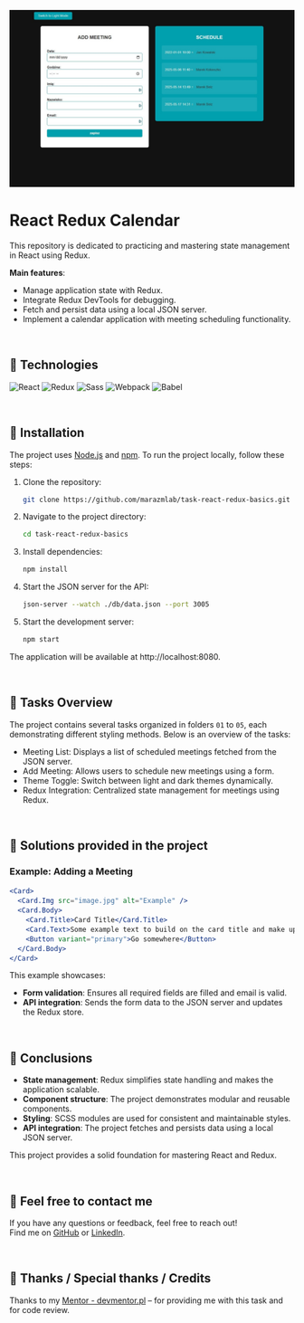 ![React Redux Calendar](./assets/img/Screenshot.jpg)

# React Redux Calendar

This repository is dedicated to practicing and mastering state management in React using Redux.

**Main features**:
- Manage application state with Redux.
- Integrate Redux DevTools for debugging.
- Fetch and persist data using a local JSON server.
- Implement a calendar application with meeting scheduling functionality.

&nbsp;

## 🔶 Technologies

![React](https://img.shields.io/badge/react-%2361DAFB.svg?style=for-the-badge&logo=react&logoColor=black)
![Redux](https://img.shields.io/badge/redux-%23764ABC.svg?style=for-the-badge&logo=redux&logoColor=white)
![Sass](https://img.shields.io/badge/sass-%23CC6699.svg?style=for-the-badge&logo=sass&logoColor=white)
![Webpack](https://img.shields.io/badge/webpack-%238DD6F9.svg?style=for-the-badge&logo=webpack&logoColor=black)
![Babel](https://img.shields.io/badge/babel-%23F9DC3E.svg?style=for-the-badge&logo=babel&logoColor=black)

&nbsp;

## 🔶 Installation

The project uses [Node.js](https://nodejs.org/en/) and [npm](https://www.npmjs.com/). To run the project locally, follow these steps:

1. Clone the repository:
   ```bash
   git clone https://github.com/marazmlab/task-react-redux-basics.git

2. Navigate to the project directory:
   ```bash
   cd task-react-redux-basics
   ```

3. Install dependencies:
   ```bash
   npm install
   ```

4. Start the JSON server for the API:
   ```bash
   json-server --watch ./db/data.json --port 3005
   ```

5. Start the development server:
   ```bash
   npm start
   ```

The application will be available at http://localhost:8080.

&nbsp;

## 🔶 Tasks Overview

The project contains several tasks organized in folders `01` to `05`, each demonstrating different styling methods. Below is an overview of the tasks:

- Meeting List: Displays a list of scheduled meetings fetched from the JSON server.
- Add Meeting: Allows users to schedule new meetings using a form.
- Theme Toggle: Switch between light and dark themes dynamically.
- Redux Integration: Centralized state management for meetings using Redux.


&nbsp;

## 🔶 Solutions provided in the project

### Example: Adding a Meeting

```jsx
<Card>
  <Card.Img src="image.jpg" alt="Example" />
  <Card.Body>
    <Card.Title>Card Title</Card.Title>
    <Card.Text>Some example text to build on the card title and make up the bulk of the card's content.</Card.Text>
    <Button variant="primary">Go somewhere</Button>
  </Card.Body>
</Card>
```
This example showcases:
- **Form validation**: Ensures all required fields are filled and email is valid.
- **API integration**: Sends the form data to the JSON server and updates the Redux store.

&nbsp;

## 🔶 Conclusions

- **State management**: Redux simplifies state handling and makes the application scalable.
- **Component structure**: The project demonstrates modular and reusable components.
- **Styling**: SCSS modules are used for consistent and maintainable styles. 
- **API integration**: The project fetches and persists data using a local JSON server.

This project provides a solid foundation for mastering React and Redux.

&nbsp;

## 🔶 Feel free to contact me

If you have any questions or feedback, feel free to reach out!  
Find me on [GitHub](https://github.com/marazmlab) or [LinkedIn](https://www.linkedin.com/in/belz/).

&nbsp;

## 🔶 Thanks / Special thanks / Credits

Thanks to my [Mentor - devmentor.pl](https://devmentor.pl/) – for providing me with this task and for code review.
